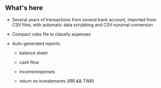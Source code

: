 ## What's here

- Several years of transactions from several bank account, imported from CSV files, with automatic data scrubbing and CSV->journal conversion

- Compact rules file to classify expenses

- Auto-generated reports:

    - balance sheet

    - cash flow

    - income/expenses

    - return on investements (IRR && TWR)
